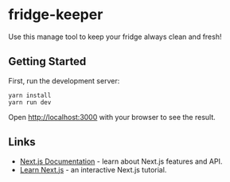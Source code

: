 # fridge-keeper

Use this manage tool to keep your fridge always clean and fresh!

## Getting Started

First, run the development server:

```shell
yarn install
yarn run dev
```

Open [http://localhost:3000](http://localhost:3000) with your browser to see the result.

## Links

- [Next.js Documentation](https://nextjs.org/docs) - learn about Next.js features and API.
- [Learn Next.js](https://nextjs.org/learn) - an interactive Next.js tutorial.
